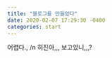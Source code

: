 ```yaml
---
title: "블로그를 만들었다"
date: 2020-02-07 17:29:30 -0400
categories: start
---
```


어렵다., /n 히진아,,, 보고있니,,,?
